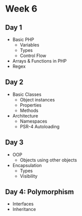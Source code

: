 # Week 6

## Day 1

- Basic PHP
    - Variables
    - Types
    - Control Flow
- Arrays & Functions in PHP
- Regex

## Day 2

- Basic Classes
    - Object instances
    - Properties
    - Methods
- Architecture
    - Namespaces
    - PSR-4 Autoloading

## Day 3

- OOP
    - Objects using other objects
- Encapsulation
    - Types
    - Visibility

## Day 4: Polymorphism

- Interfaces
- Inheritance
